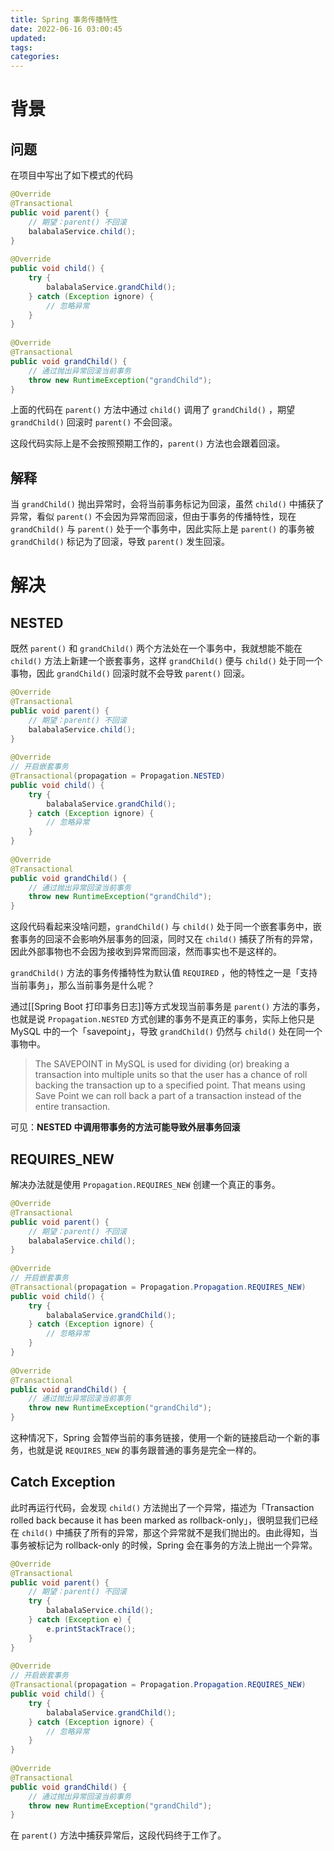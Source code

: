 ```yaml
---
title: Spring 事务传播特性
date: 2022-06-16 03:00:45
updated: 
tags: 
categories: 
---
```


# 背景

## 问题
在项目中写出了如下模式的代码

```java
@Override  
@Transactional  
public void parent() {
    // 期望：parent() 不回滚
    balabalaService.child();  
}  
  
@Override    
public void child() {  
    try {  
        balabalaService.grandChild();  
    } catch (Exception ignore) {  
        // 忽略异常  
    }  
}  
  
@Override  
@Transactional  
public void grandChild() {  
    // 通过抛出异常回滚当前事务  
    throw new RuntimeException("grandChild");  
}
```

上面的代码在 `parent()` 方法中通过 `child()` 调用了 `grandChild()` ，期望 `grandChild()` 回滚时 `parent()` 不会回滚。

这段代码实际上是不会按照预期工作的，`parent()` 方法也会跟着回滚。

## 解释

当 `grandChild()` 抛出异常时，会将当前事务标记为回滚，虽然 `child()` 中捕获了异常，看似 `parent()` 不会因为异常而回滚，但由于事务的传播特性，现在 `grandChild()` 与 `parent()` 处于一个事务中，因此实际上是 `parent()` 的事务被 `grandChild()` 标记为了回滚，导致 `parent()` 发生回滚。

# 解决

## NESTED

既然 `parent()` 和 `grandChild()` 两个方法处在一个事务中，我就想能不能在 `child()` 方法上新建一个嵌套事务，这样 `grandChild()` 便与 `child()` 处于同一个事物，因此 `grandChild()` 回滚时就不会导致 `parent()` 回滚。

```java
@Override  
@Transactional  
public void parent() {
    // 期望：parent() 不回滚
    balabalaService.child();  
}  
  
@Override
// 开启嵌套事务
@Transactional(propagation = Propagation.NESTED)
public void child() {  
    try {  
        balabalaService.grandChild();  
    } catch (Exception ignore) {  
        // 忽略异常  
    }  
}  
  
@Override  
@Transactional  
public void grandChild() {  
    // 通过抛出异常回滚当前事务  
    throw new RuntimeException("grandChild");  
} 
```

这段代码看起来没啥问题，`grandChild()` 与  `child()` 处于同一个嵌套事务中，嵌套事务的回滚不会影响外层事务的回滚，同时又在 `child()` 捕获了所有的异常，因此外部事物也不会因为接收到异常而回滚，然而事实也不是这样的。

`grandChild()` 方法的事务传播特性为默认值 `REQUIRED` ，他的特性之一是「支持当前事务」，那么当前事务是什么呢？

通过[[Spring Boot 打印事务日志]]等方式发现当前事务是 `parent()` 方法的事务，也就是说 `Propagation.NESTED` 方式创建的事务不是真正的事务，实际上他只是 MySQL 中的一个「savepoint」，导致 `grandChild()` 仍然与  `child()` 处在同一个事物中。

> The SAVEPOINT in MySQL is used for dividing (or) breaking a transaction into multiple units so that the user has a chance of roll backing the transaction up to a specified point. That means using Save Point we can roll back a part of a transaction instead of the entire transaction.

可见：**NESTED 中调用带事务的方法可能导致外层事务回滚**

## REQUIRES_NEW

解决办法就是使用 `Propagation.REQUIRES_NEW` 创建一个真正的事务。

```java
@Override  
@Transactional  
public void parent() {
    // 期望：parent() 不回滚
    balabalaService.child();  
}  
  
@Override
// 开启嵌套事务
@Transactional(propagation = Propagation.Propagation.REQUIRES_NEW)
public void child() {  
    try {  
        balabalaService.grandChild();  
    } catch (Exception ignore) {  
        // 忽略异常  
    }  
}  
  
@Override  
@Transactional  
public void grandChild() {  
    // 通过抛出异常回滚当前事务  
    throw new RuntimeException("grandChild");  
} 
```

这种情况下，Spring 会暂停当前的事务链接，使用一个新的链接启动一个新的事务，也就是说 `REQUIRES_NEW` 的事务跟普通的事务是完全一样的。

## Catch Exception

此时再运行代码，会发现 `child()` 方法抛出了一个异常，描述为「Transaction rolled back because it has been marked as rollback-only」，很明显我们已经在 `child()` 中捕获了所有的异常，那这个异常就不是我们抛出的。由此得知，当事务被标记为 rollback-only 的时候，Spring 会在事务的方法上抛出一个异常。

```java
@Override  
@Transactional  
public void parent() {
    // 期望：parent() 不回滚
    try {  
        balabalaService.child();  
    } catch (Exception e) {  
        e.printStackTrace();  
    }
}  
  
@Override
// 开启嵌套事务
@Transactional(propagation = Propagation.Propagation.REQUIRES_NEW)
public void child() {  
    try {  
        balabalaService.grandChild();  
    } catch (Exception ignore) {  
        // 忽略异常  
    }  
}  
  
@Override  
@Transactional  
public void grandChild() {  
    // 通过抛出异常回滚当前事务  
    throw new RuntimeException("grandChild");  
} 
```

在 `parent()` 方法中捕获异常后，这段代码终于工作了。

